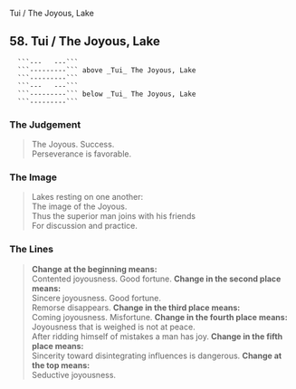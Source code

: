 Tui / The Joyous, Lake
## 58. Tui / The Joyous, Lake
      ```---   ---```
      ```---------``` above _Tui_ The Joyous, Lake  
      ```---------```
      ```---   ---```
      ```---------``` below _Tui_ The Joyous, Lake  
      ```---------```
### The Judgement
> The Joyous. Success.  
 Perseverance is favorable.
### The Image
> Lakes resting on one another:  
 The image of the Joyous.  
 Thus the superior man joins with his friends  
 For discussion and practice.
### The Lines

 > **Change at the beginning means:**  
 Contented joyousness. Good fortune.
 > **Change in the second place means:**  
 Sincere joyousness. Good fortune.  
 Remorse disappears.
 > **Change in the third place means:**  
 Coming joyousness. Misfortune.
 > **Change in the fourth place means:**  
 Joyousness that is weighed is not at peace.  
 After ridding himself of mistakes a man has joy.
 > **Change in the fifth place means:**  
 Sincerity toward disintegrating influences is dangerous.
 > **Change at the top means:**  
 Seductive joyousness.



